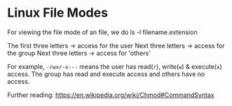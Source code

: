 # Linux File Modes
For viewing the file mode of an file, we do ls -l filename.extension 

The first three letters -> access for the user
Next three letters -> access for the group 
Next three letters -> access for 'others'

For example, `-rwxr-x---` means the user has read(`r`), write(`w`) & execute(`x`) access.
The group has read and execute access and others have no access. 

Further reading: https://en.wikipedia.org/wiki/Chmod#CommandSyntax

